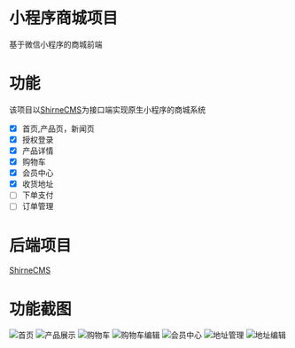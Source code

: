 # 小程序商城项目
基于微信小程序的商城前端

# 功能
该项目以[ShirneCMS](https://gitee.com/shirnecn/ShirneCMS)为接口端实现原生小程序的商城系统<br />

 - [x] 首页,产品页，新闻页
 - [x] 授权登录
 - [x] 产品详情
 - [x] 购物车
 - [x] 会员中心
 - [x] 收货地址
 - [ ] 下单支付
 - [ ] 订单管理

# 后端项目
[ShirneCMS](https://gitee.com/shirnecn/ShirneCMS)

# 功能截图
![首页](https://shirne.oss-cn-shenzhen.aliyuncs.com/website-mapp/shop-index.png "首页")
![产品展示](https://shirne.oss-cn-shenzhen.aliyuncs.com/website-mapp/shop-list.png "产品展示")
![购物车](https://shirne.oss-cn-shenzhen.aliyuncs.com/website-mapp/shop-cart.png "购物车")
![购物车编辑](https://shirne.oss-cn-shenzhen.aliyuncs.com/website-mapp/shop-cart-2.png "购物车编辑")
![会员中心](https://shirne.oss-cn-shenzhen.aliyuncs.com/website-mapp/shop-member.png "会员中心")
![地址管理](https://shirne.oss-cn-shenzhen.aliyuncs.com/website-mapp/shop-address-list.png "地址管理")
![地址编辑](https://shirne.oss-cn-shenzhen.aliyuncs.com/website-mapp/shop-address.png "地址编辑")